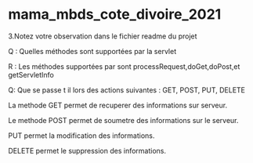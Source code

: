 # mama_mbds_cote_divoire_2021

3.Notez votre observation dans le fichier readme du projet

Q : Quelles méthodes sont supportées par la servlet

R : Les méthodes supportées par sont processRequest,doGet,doPost,et getServletInfo

Q: Que se passe t il lors des actions suivantes : GET, POST, PUT, DELETE

La methode GET permet de recuperer des informations sur serveur.

Le methode POST permet de soumetre des informations sur le serveur.

PUT permet la modification des informations.

DELETE permet le suppression des informations.

